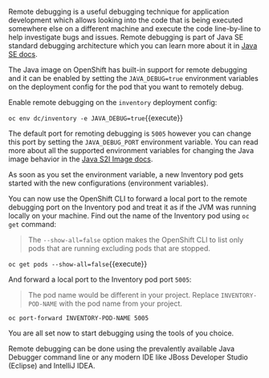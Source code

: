 Remote debugging is a useful debugging technique for application development which allows 
looking into the code that is being executed somewhere else on a different machine and 
execute the code line-by-line to help investigate bugs and issues. Remote debugging is 
part of  Java SE standard debugging architecture which you can learn more about it in [Java SE docs](https://docs.oracle.com/javase/8/docs/technotes/guides/jpda/architecture.html).

The Java image on OpenShift has built-in support for remote debugging and it can be enabled 
by setting the `JAVA_DEBUG=true` environment variables on the deployment config for the pod 
that you want to remotely debug.

Enable remote debugging on the `inventory` deployment config:

`oc env dc/inventory -e JAVA_DEBUG=true`{{execute}}

The default port for remoting debugging is `5005` however you can change this port by setting 
the `JAVA_DEBUG_PORT` environment variable. You can read more about all the supported environment 
variables for changing the Java image behavior in the [Java S2I Image docs](https://access.redhat.com/documentation/en-us/red_hat_jboss_middleware_for_openshift/3/html/red_hat_java_s2i_for_openshift/reference#configuration_environment_variables).

As soon as you set the environment variable, a new Inventory pod gets started with the new 
configurations (environment variables).

You can now use the OpenShift CLI to forward a local port to the remote debugging port on the Inventory 
pod and treat it as if the JVM was running locally on your machine. Find out the name of the 
Inventory pod using `oc get` command:

> The `--show-all=false` option makes the OpenShift CLI to list only pods that are running excluding 
> pods that are stopped.

`oc get pods --show-all=false`{{execute}}

And forward a local port to the Inventory pod port `5005`:

> The pod name would be different in your project. Replace `INVENTORY-POD-NAME` with 
> the pod name from your project.

`oc port-forward INVENTORY-POD-NAME 5005`

You are all set now to start debugging using the tools of you choice. 

Remote debugging can be done using the prevalently available
Java Debugger command line or any modern IDE like JBoss 
Developer Studio (Eclipse) and IntelliJ IDEA.